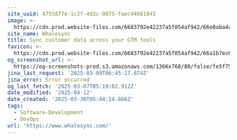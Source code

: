 ```yaml
---
site_uuid: 4755877e-1c2f-4d3c-9875-faec44661043
image: >-
  https://cdn.prod.website-files.com/6683792e42237a5f054af942/66e0aba4cc4c3cde2e9d52d0_general-dark-og.jpg
site_name: Whalesync
title: Sync customer data across your GTM tools
favicon: >-
  https://cdn.prod.website-files.com/6683792e42237a5f054af942/66a1b7ec65c8d94d273e8226_favicon.png
og_screenshot_url: >-
  https://og-screenshots-prod.s3.amazonaws.com/1366x768/80/false/fe5f75ca968f9bac607e4fb4d5aeaa42474427ad1735b9d0b420e2f1db6aae99.jpeg
jina_last_request: '2025-03-09T06:45:17.874Z'
jina_error: Error occurred
og_last_fetch: '2025-03-07T05:19:02.912Z'
date_modified: '2025-04-12'
date_created: '2025-03-30T05:44:14.866Z'
tags:
  - Software-Development
  - DevOps
url: 'https://www.whalesync.com/'
---
```















